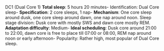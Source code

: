 DC1 (Dual Core 1)
**Total sleep**: 5 hours 20 minutes- Identification: Dual Core sleep- 
**Specification**: 2 core sleeps, 1 nap- 
**Mechanism**: One core sleep around dusk, one core sleep around dawn, one nap around noon. Sleep stage division: Dusk core with mostly SWS and dawn core mostly REM.
**Adaptation difficulty**: Medium- 
**Ideal scheduling**: Dusk core around 21:00 to 22:00, dawn core is free to place till 07:00 or 08:00, REM nap around noon or early afternoon- Popularity: Rather high, most popular of Dual Core sleep.